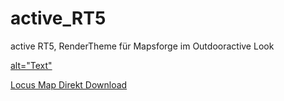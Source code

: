 # active_RT5
 active RT5, RenderTheme für Mapsforge im Outdooractive Look
 
 <a href="locus-actions://https://raw.githubusercontent.com/FrankSchoeneck/active_RT5/master/locus_theme_download.xml"> alt="Text" </a>
 
 [Locus Map Direkt Download](https://raw.githubusercontent.com/FrankSchoeneck/active_RT5/master/locus_theme_download.xml)
